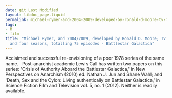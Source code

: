 ```yaml
---
date: git Last Modified
layout: libdoc_page.liquid
permalink: michael-rymer-and-2004-2009-developed-by-ronald-d-moore-tv-miniseries-and-four-seasons-totalling-75-episodes/index.html
tags:
- B
- film
title: "Michael Rymer, and 2004/2009, developed by Ronald D. Moore; TV miniseries
  and four seasons, totalling 75 episodes - Battlestar Galactica"
---
```


Acclaimed and successful re-envisioning of a poor 1978 series of the same name.
  
 Post-anarchist academic Lewis Call has written two papers on this series: 'Crisis of Authority Aboard the Battlestar Galactica,' in New  Perspectives on Anarchism (2010) ed. Nathan J. Jun and Shane Wahl; and 'Death, Sex and the Cylon: Living authentically on Battlestar Galactica,'  in Science Fiction Film and Television vol. 5, no. 1 (2012). Neither is  readily available.